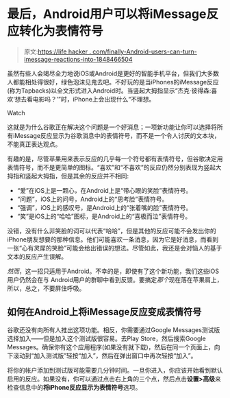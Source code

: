 # 最后，Android用户可以将iMessage反应转化为表情符号

> 原文:[https://life hacker . com/finally-Android-users-can-turn-imessage-reactions-into-1848466504](https://lifehacker.com/finally-android-users-can-turn-imessage-reactions-into-1848466504)

虽然有些人会竭尽全力地说iOS或Android是更好的智能手机平台，但我们大多数人都能相处得很好，绿色泡沫见鬼去吧。不好玩的是当iPhones的iMessage反应(称为Tapbacks)以全文形式进入Android时。当竖起大拇指显示“杰克·彼得森:喜欢‘想去看电影吗？’”时，iPhone上会出现什么“不理想。

Watch

这就是为什么谷歌正在解决这个问题是一个好消息；一项新功能让你可以选择将所有iMessage反应显示为谷歌消息中的表情符号，而不是一个令人讨厌的文本块，不能真正表达观点。

有趣的是，尽管苹果用来表示反应的几乎每一个符号都有表情符号，但谷歌决定用表情符号，而不是更简单的图标。“喜欢”和“不喜欢”的反应仍然分别表现为竖起大拇指和竖起大拇指，但是其余的反应并不相同:

*   “爱”在iOS上是一颗心，在Android上是“带心眼的笑脸”表情符号。
*   “问题”，iOS上的问号，Android上的“思考脸”表情符号。
*   “强调”，iOS上的感叹号，是Android上的“张着嘴的脸”表情符号。
*   “笑”是iOS上的“哈哈”图标，是Android上的“喜极而泣”表情符号。

没错，没有什么非笑脸的词可以代表“哈哈”，但是其他的反应可能不会发出你的iPhone朋友想要的那种信息。他们可能喜欢一条消息，因为它是好消息，而看到一张“心有灵犀的笑脸”可能会给出错误的想法。尽管如此，我还是会对恼人的基于文本的反应产生误解。

*然而*，这一招只适用于Android。不幸的是，即使有了这个新功能，我们这些iOS用户仍然会在与 Android用户的群聊中看到反馈。要搞定*那个*现在落在苹果肩上，所以，总之，不要屏住呼吸。

## 如何在Android上将iMessage反应变成表情符号

谷歌还没有向所有人推出这项功能。相反，你需要通过Google Messages测试版选择加入——但是加入这个测试版很容易。去Play Store，然后搜索Google Messages。确保你有这个应用程序(如果没有就下载)，然后在同一个页面上，向下滚动到“加入测试版”轻按“加入”，然后在弹出窗口中再次轻按“加入”。

将你的帐户添加到测试版可能需要几分钟时间。一旦你进入，你应该开始看到默认启用的反应。如果没有，你可以通过点击右上角的三个点，然后点击**设置>高级**来检查信息中的**将iPhone反应显示为表情符号**选项。